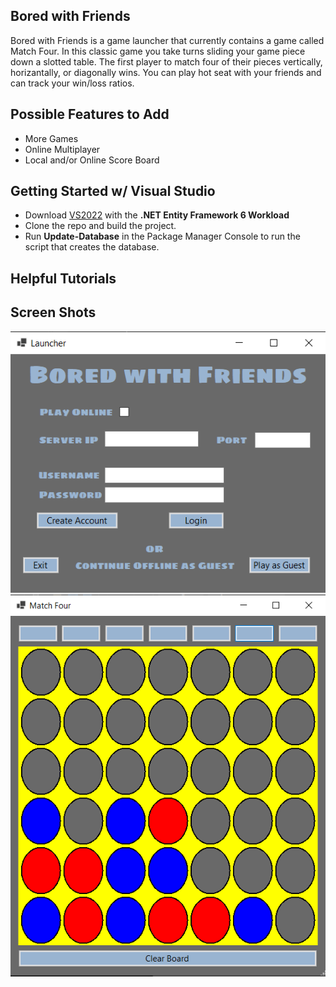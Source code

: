 ﻿## Bored with Friends
Bored with Friends is a game launcher that currently contains a game called Match Four. In this classic game 
you take turns sliding your game piece down a slotted table. The first player to match four of their pieces
vertically, horizantally, or diagonally wins. You can play hot seat with your friends and can track your win/loss ratios.

## Possible Features to Add
- More Games
- Online Multiplayer
- Local and/or Online Score Board

## Getting Started w/ Visual Studio
- Download [VS2022](https://visualstudio.microsoft.com/vs/) with the **.NET Entity Framework 6 Workload**
- Clone the repo and build the project.
- Run **Update-Database** in the Package Manager Console to run the script that creates the database.

## Helpful Tutorials


## Screen Shots
![The main menu](Screenshots/InitialMenu.png) ![A Match Four game](Screenshots/MatchFourGame.png)